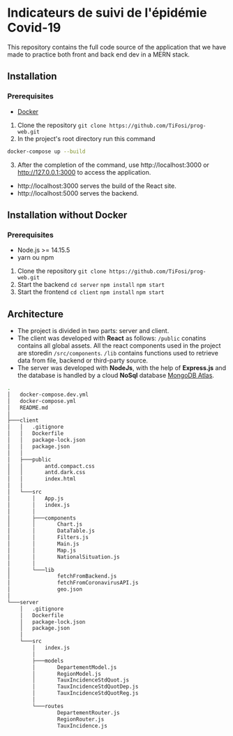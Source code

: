# Indicateurs de suivi de l'épidémie Covid-19

This repository contains the full code source of the application that we have made to practice both front and back end dev in a MERN stack.

## Installation

### Prerequisites

-   [Docker](https://docs.docker.com/get-docker/)

1. Clone the repository `git clone https://github.com/TiFosi/prog-web.git`
2. In the project's root directory run this command

```bash
docker-compose up --build
```

3. After the completion of the command, use http://localhost:3000 or http://127.0.0.1:3000 to access the application.

-   http://localhost:3000 serves the build of the React site.
-   http://localhost:5000 serves the backend.

## Installation without Docker

### Prerequisites

-   Node.js >= 14.15.5
-   yarn ou npm

1. Clone the repository `git clone https://github.com/TiFosi/prog-web.git`
2. Start the backend `cd server` `npm install` `npm start`
3. Start the frontend `cd client` `npm install` `npm start`

## Architecture

-   The project is divided in two parts: server and client.
-   The client was developed with **React** as follows: `/public` conatins contains all global assets. All the react components used in the project are storedin `/src/components`. `/lib` contains functions used to retrieve data from file, backend or third-party source.
-   The server was developed with **NodeJs**, with the help of **Express.js** and the database is handled by a cloud **NoSql** database [MongoDB Atlas](https://www.mongodb.com/cloud/atlas).

```bash
.
│   docker-compose.dev.yml
│   docker-compose.yml
│   README.md
│
├───client
│   │   .gitignore
│   │   Dockerfile
│   │   package-lock.json
│   │   package.json
│   │
│   ├───public
│   │       antd.compact.css
│   │       antd.dark.css
│   │       index.html
│   │
│   └───src
│       │   App.js
│       │   index.js
│       │
│       ├───components
│       │       Chart.js
│       │       DataTable.js
│       │       Filters.js
│       │       Main.js
│       │       Map.js
│       │       NationalSituation.js
│       │
│       └───lib
│               fetchFromBackend.js
│               fetchFromCoronavirusAPI.js
│               geo.json
│
└───server
    │   .gitignore
    │   Dockerfile
    │   package-lock.json
    │   package.json
    │
    └───src
        │   index.js
        │
        ├───models
        │       DepartementModel.js
        │       RegionModel.js
        │       TauxIncidenceStdQuot.js
        │       TauxIncidenceStdQuotDep.js
        │       TauxIncidenceStdQuotReg.js
        │
        └───routes
                DepartementRouter.js
                RegionRouter.js
                TauxIncidence.js
```
